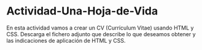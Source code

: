 # Actividad-Una-Hoja-de-Vida
En esta actividad vamos a crear un CV (Currículum Vitae) usando HTML y CSS.  Descarga el fichero adjunto que describe lo que deseamos obtener y las indicaciones de aplicación de HTML y CSS. 
